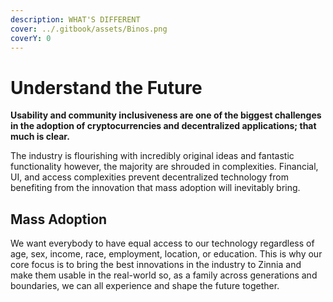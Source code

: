 ```yaml
---
description: WHAT'S DIFFERENT
cover: ../.gitbook/assets/Binos.png
coverY: 0
---
```


# Understand the Future

**Usability and community inclusiveness are one of the biggest challenges in the adoption of cryptocurrencies and decentralized applications; that much is clear.**&#x20;

The industry is flourishing with incredibly original ideas and fantastic functionality however, the majority are shrouded in complexities. Financial, UI, and access complexities prevent decentralized technology from benefiting from the innovation that mass adoption will inevitably bring.&#x20;

## **Mass Adoption**

We want everybody to have equal access to our technology regardless of age, sex, income, race, employment, location, or education. This is why our core focus is to bring the best innovations in the industry to Zinnia and make them usable in the real-world so, as a family across generations and boundaries, we can all experience and shape the future together.
